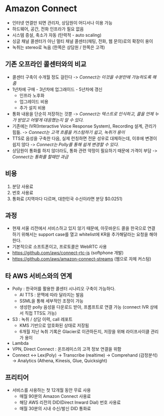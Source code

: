 # Amazon Connect
- 인터넷 연결만 되면 관리자, 상담원이 어디서나 이용 가능 
- 하드웨어, 공간, 전화 인프라가 필요 없음
- 시스템 증설, 축소가 자동 (탄력적 - auto scaling)
- 싱글 채널 콜센터가 아닌 멀티 채널 콜센터(채팅, 전화, 웹 문의)로의 확장이 용이
- 녹취는 stereo로 녹음 (한쪽은 상담원 / 한쪽은 고객)

## 기존 오프라인 콜센터와의 비교
- 콜센터 구축이 수개월 정도 걸린다 -> *Connect는 이것을 수분만에 가능하도록 해줌*
- 1년차에 구매 - 3년차에 업그래이드 - 5년차에 갱신
    - 인프라 노후화
    - 업그레이드 비용
    - 추가 설치 비용 
- 통화 내용을 단순히 저장하는 것뿐 -> *Connect는 텍스트로 인식하고, 콜을 언제 누가 받았고 어떻게 대응했는지 알 수 있다.*
- 기존에는 IVR(Interactive Voice Response System), Recording 설계, 관리가 힘듦. -> *Connect는 고객 흐름을 커스텀하기 쉽고, 녹취가 용이*
- TTS로 음성을 구축한 다음, 실제 런칭하면 전문 성우로 대체하는데, 이후에 변경이 쉽지 않다 -> *Connect는 Polly를 통해 쉽게 변경할 수 있다.*
- 상담원이 통화를 하지 않더라도, 통화 관련 약정이 필요하기 때문에 가격이 부담 -> *Connect는 통화를 할때만 과금*

## 비용
1. 분당 사용료
2. 번호 사용료
3. 통화료 (지역마다 다르며, 대한민국 수신이라면 분당 $0.0251)

## 과정
- 현재 서울 리전에서 서비스하고 있지 않기 때문에, 아웃바운드 콜을 한국으로 연결하기 위해서는 support case를 열고 whitelist에 KR을 추가해달라는 요청을 해야한다.
- 기본적으로 소프트폰이고, 프로토콜은 WebRTC 사용
- https://github.com/aws/connect-rtc-js (softphone 개발)
- https://github.com/aws/amazon-connect-streams (웹으로 자체 커스텀)

## 타 AWS 서비스와의 연계
- Polly : 한국어를 활용한 콜센터 시나리오 구축이 가능하다.
    - AI TTS : 문맥에 따라 달라지는 발음
    - SSML을 통해 세부적인 조정이 가능
    - 생성한 polly 음성을 다운로드 받아, 프롬프트로 연결 가능 (connect IVR 상에서 직접 TTS도 가능)
- S3 : 녹취 / 상담 이력, call 레포트
    - KMS 기반으로 암호화된 상태로 저장됨
    - 6개월 지난 녹취 기록은 Glacier로 이관하든지, 저장을 위해 라이프사이클 관리가 용이
- Lambda
- VPN, Direct Connect : 온프레미스의 고객 정보 연결을 위함
- Connect <-> Lex(Poly) -> Transcribe (realtime) -> Comprehand (감정분석) -> Analytics (Athena, Kinesis, Glue, Quicksight)


## 프리티어
- 서비스를 사용하는 첫 12개월 동안 무료 사용
    - 매월 90분의 Amazon Connect 사용료
    - 해당 AWS 리전의 DID(Direct Inward Dial) 번호 사용료
    - 매월 30분의 시내 수신/발신 DID 통화료
